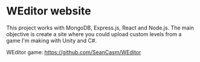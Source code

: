# WEditor website

This project works with MongoDB, Express.js, React and Node.js. The main objective is create a site where you could upload custom levels from a game I'm making with Unity and C#.

WEditor game: https://github.com/SeanCasm/WEditor
